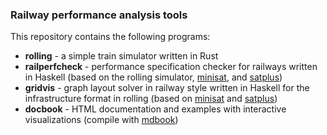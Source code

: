 ### Railway performance analysis tools

This repository contains the following programs:

 * **rolling** - a simple train simulator written in Rust
 * **railperfcheck** - performance specification checker for railways written in Haskell (based on the rolling simulator, [minisat](http://minisat.se/), and [satplus](https://github.com/koengit/satplus))
 * **gridvis** - graph layout solver in railway style written in Haskell for the infrastructure format in rolling (based on [minisat](http://minisat.se/) and [satplus](https://github.com/koengit/satplus))
 * **docbook** - HTML documentation and examples with interactive visualizations (compile with [mdbook](https://github.com/rust-lang-nursery/mdBook))
